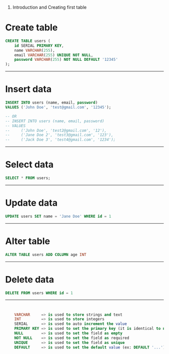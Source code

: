 1. Introduction and Creating first table
    
# Create table
```sql
CREATE TABLE users (
    id SERIAL PRIMARY KEY,
    name VARCHAR(255),
    email VARCHAR(255) UNIQUE NOT NULL,
    password VARCHAR(255) NOT NULL DEFAULT '12345'
);
```
___
# Insert data
```sql
INSERT INTO users (name, email, password) 
VALUES ('John Doe', 'test@gmail.com', '12345');

-- OR
-- INSERT INTO users (name, email, password)
-- VALUES 
--     ('John Doe', 'test2@gmail.com', '12'),
--     ('Jane Doe 2', 'test3@gmail.com', '123'),
--     ('Jack Doe 3', 'test4@gmail.com', '1234');
```
___
# Select data
```sql
SELECT * FROM users;
```
___
# Update data
```sql
UPDATE users SET name = 'Jane Doe' WHERE id = 1
```
___
# Alter table
```sql
ALTER TABLE users ADD COLUMN age INT
```
___
# Delete data
```sql
DELETE FROM users WHERE id = 1
```
___
# 
```sql
    VARCHAR     => is used to store strings and text
    INT         => is used to store integers
    SERIAL      => is used to auto increment the value
    PRIMARY KEY => is used to set the primary key (it is identical to normal id)
    NULL        => is used to set the field as empty
    NOT NULL    => is used to set the field as required
    UNIQUE      => is used to set the field as unique
    DEFAULT     => is used to set the default value (ex: DEFAULT '...')
```